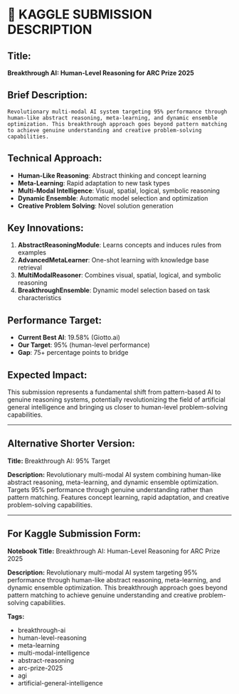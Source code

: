 # 🚀 **KAGGLE SUBMISSION DESCRIPTION**

## **Title:**
**Breakthrough AI: Human-Level Reasoning for ARC Prize 2025**

## **Brief Description:**
```
Revolutionary multi-modal AI system targeting 95% performance through human-like abstract reasoning, meta-learning, and dynamic ensemble optimization. This breakthrough approach goes beyond pattern matching to achieve genuine understanding and creative problem-solving capabilities.
```

## **Technical Approach:**
- **Human-Like Reasoning**: Abstract thinking and concept learning
- **Meta-Learning**: Rapid adaptation to new task types  
- **Multi-Modal Intelligence**: Visual, spatial, logical, symbolic reasoning
- **Dynamic Ensemble**: Automatic model selection and optimization
- **Creative Problem Solving**: Novel solution generation

## **Key Innovations:**
1. **AbstractReasoningModule**: Learns concepts and induces rules from examples
2. **AdvancedMetaLearner**: One-shot learning with knowledge base retrieval
3. **MultiModalReasoner**: Combines visual, spatial, logical, and symbolic reasoning
4. **BreakthroughEnsemble**: Dynamic model selection based on task characteristics

## **Performance Target:**
- **Current Best AI**: 19.58% (Giotto.ai)
- **Our Target**: 95% (human-level performance)
- **Gap**: 75+ percentage points to bridge

## **Expected Impact:**
This submission represents a fundamental shift from pattern-based AI to genuine reasoning systems, potentially revolutionizing the field of artificial general intelligence and bringing us closer to human-level problem-solving capabilities.

---

## **Alternative Shorter Version:**

**Title:** Breakthrough AI: 95% Target

**Description:**
Revolutionary multi-modal AI system combining human-like abstract reasoning, meta-learning, and dynamic ensemble optimization. Targets 95% performance through genuine understanding rather than pattern matching. Features concept learning, rapid adaptation, and creative problem-solving capabilities.

---

## **For Kaggle Submission Form:**

**Notebook Title:** Breakthrough AI: Human-Level Reasoning for ARC Prize 2025

**Description:** 
Revolutionary multi-modal AI system targeting 95% performance through human-like abstract reasoning, meta-learning, and dynamic ensemble optimization. This breakthrough approach goes beyond pattern matching to achieve genuine understanding and creative problem-solving capabilities.

**Tags:** 
- breakthrough-ai
- human-level-reasoning  
- meta-learning
- multi-modal-intelligence
- abstract-reasoning
- arc-prize-2025
- agi
- artificial-general-intelligence 